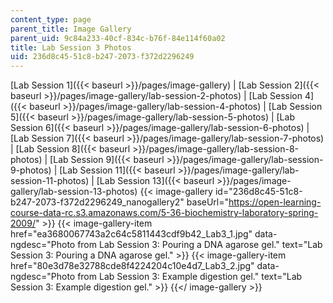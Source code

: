 ```yaml
---
content_type: page
parent_title: Image Gallery
parent_uid: 9c84a233-40cf-834c-b76f-84e114f60a02
title: Lab Session 3 Photos
uid: 236d8c45-51c8-b247-2073-f372d2296249
---
```


[Lab Session 1]({{< baseurl >}}/pages/image-gallery) | [Lab Session 2]({{< baseurl >}}/pages/image-gallery/lab-session-2-photos) | [Lab Session 4]({{< baseurl >}}/pages/image-gallery/lab-session-4-photos) | [Lab Session 5]({{< baseurl >}}/pages/image-gallery/lab-session-5-photos) | [Lab Session 6]({{< baseurl >}}/pages/image-gallery/lab-session-6-photos) | [Lab Session 7]({{< baseurl >}}/pages/image-gallery/lab-session-7-photos) | [Lab Session 8]({{< baseurl >}}/pages/image-gallery/lab-session-8-photos) | [Lab Session 9]({{< baseurl >}}/pages/image-gallery/lab-session-9-photos) | [Lab Session 11]({{< baseurl >}}/pages/image-gallery/lab-session-11-photos) | [Lab Session 13]({{< baseurl >}}/pages/image-gallery/lab-session-13-photos)
{{< image-gallery id="236d8c45-51c8-b247-2073-f372d2296249_nanogallery2" baseUrl="https://open-learning-course-data-rc.s3.amazonaws.com/5-36-biochemistry-laboratory-spring-2009/" >}}
{{< image-gallery-item href="ea3680067743a2c64c5811443cdf9b42_Lab3_1.jpg" data-ngdesc="Photo from Lab Session 3: Pouring a DNA agarose gel." text="Lab Session 3: Pouring a DNA agarose gel." >}}
{{< image-gallery-item href="80e3d78e32788cde8f4224204c10e4d7_Lab3_2.jpg" data-ngdesc="Photo from Lab Session 3: Example digestion gel." text="Lab Session 3: Example digestion gel." >}}
{{</ image-gallery >}}